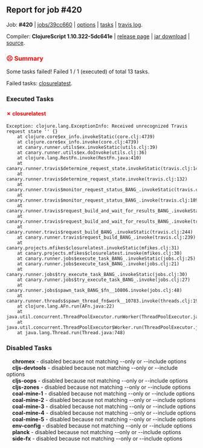 ## Report for job #420

Job: **#420** | [jobs/39cc660](https://github.com/cljs-oss/canary/commit/39cc66063d65f374594fad4def0aaa984281d5b5) | [options](options.edn) | [tasks](tasks.edn) | [travis log](https://travis-ci.org/cljs-oss/canary/builds/393303136).

Compiler: **ClojureScript 1.10.322-5dc641e** | [release page](https://github.com/cljs-oss/canary/releases/tag/r1.10.322-5dc641e) | [jar download](https://github.com/cljs-oss/canary/releases/download/r1.10.322-5dc641e/clojurescript-1.10.322-5dc641e.jar) | [source](https://github.com/clojure/clojurescript/commit/5dc641ed1bf5ea642a9cb00f0fc770eb479c23bb).

### <b style='color:red'>☹ Summary</b>

Some tasks failed! Failed 1 / 1 (executed) of total 13 tasks.

Failed tasks: [closurelatest](#-closurelatest).

### Executed Tasks

#### <b style='color:red'>&#x2717; closurelatest</b>
```
Exception: clojure.lang.ExceptionInfo: Received unrecognized Travis request state '' {}
	at clojure.core$ex_info.invokeStatic(core.clj:4739)
	at clojure.core$ex_info.invoke(core.clj:4739)
	at canary.runner.utils$ex.invokeStatic(utils.clj:39)
	at canary.runner.utils$ex.doInvoke(utils.clj:36)
	at clojure.lang.RestFn.invoke(RestFn.java:410)
	at canary.runner.travis$determine_request_state.invokeStatic(travis.clj:142)
	at canary.runner.travis$determine_request_state.invoke(travis.clj:132)
	at canary.runner.travis$monitor_request_status_BANG_.invokeStatic(travis.clj:198)
	at canary.runner.travis$monitor_request_status_BANG_.invoke(travis.clj:189)
	at canary.runner.travis$request_build_and_wait_for_results_BANG_.invokeStatic(travis.clj:229)
	at canary.runner.travis$request_build_and_wait_for_results_BANG_.invoke(travis.clj:226)
	at canary.runner.travis$request_build_BANG_.invokeStatic(travis.clj:244)
	at canary.runner.travis$request_build_BANG_.invoke(travis.clj:239)
	at canary.projects.mfikes$closurelatest.invokeStatic(mfikes.clj:31)
	at canary.projects.mfikes$closurelatest.invoke(mfikes.clj:30)
	at canary.runner.jobs$execute_task_BANG_.invokeStatic(jobs.clj:25)
	at canary.runner.jobs$execute_task_BANG_.invoke(jobs.clj:21)
	at canary.runner.jobs$try_execute_task_BANG_.invokeStatic(jobs.clj:30)
	at canary.runner.jobs$try_execute_task_BANG_.invoke(jobs.clj:27)
	at canary.runner.jobs$spawn_task_BANG_$fn__10806.invoke(jobs.clj:48)
	at canary.runner.threads$spawn_thread_fn$work__10783.invoke(threads.clj:19)
	at clojure.lang.AFn.run(AFn.java:22)
	at java.util.concurrent.ThreadPoolExecutor.runWorker(ThreadPoolExecutor.java:1149)
	at java.util.concurrent.ThreadPoolExecutor$Worker.run(ThreadPoolExecutor.java:624)
	at java.lang.Thread.run(Thread.java:748)

```

### Disabled Tasks

&nbsp;&nbsp;&nbsp;&nbsp;**chromex** - disabled because not matching --only or --include options<br>
&nbsp;&nbsp;&nbsp;&nbsp;**cljs-devtools** - disabled because not matching --only or --include options<br>
&nbsp;&nbsp;&nbsp;&nbsp;**cljs-oops** - disabled because not matching --only or --include options<br>
&nbsp;&nbsp;&nbsp;&nbsp;**cljs-zones** - disabled because not matching --only or --include options<br>
&nbsp;&nbsp;&nbsp;&nbsp;**coal-mine-1** - disabled because not matching --only or --include options<br>
&nbsp;&nbsp;&nbsp;&nbsp;**coal-mine-2** - disabled because not matching --only or --include options<br>
&nbsp;&nbsp;&nbsp;&nbsp;**coal-mine-3** - disabled because not matching --only or --include options<br>
&nbsp;&nbsp;&nbsp;&nbsp;**coal-mine-4** - disabled because not matching --only or --include options<br>
&nbsp;&nbsp;&nbsp;&nbsp;**coal-mine-5** - disabled because not matching --only or --include options<br>
&nbsp;&nbsp;&nbsp;&nbsp;**env-config** - disabled because not matching --only or --include options<br>
&nbsp;&nbsp;&nbsp;&nbsp;**planck** - disabled because not matching --only or --include options<br>
&nbsp;&nbsp;&nbsp;&nbsp;**side-fx** - disabled because not matching --only or --include options<br>